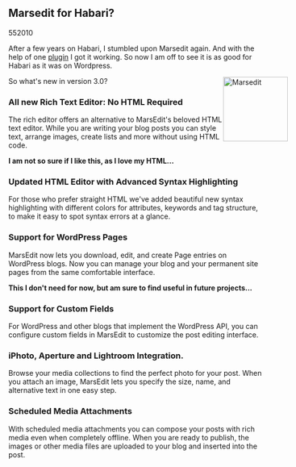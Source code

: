 <article><h1>Marsedit for Habari?</h1><time><span class="day">5</span><span class="month">5</span><span class="year">2010</span></time><!--p><strong>5-5-2010</strong></p--><p>After a few years on Habari, I stumbled upon Marsedit again. And with the help of one <a href="http://www.habariproject.org/dist/plugins/metaweblog/">plugin</a> I got it working. So now I am off to see it is as good for Habari as it was on Wordpress.</p><p><img style="float: right; margin-right: -50px;" title="MarsEdit3Icon128.png" src="http://wnas.nl/user/files/marsedit3icon128_20100505094655.png" border="0" alt="Marsedit" width="128" height="128" /></p><p>So what's new in version 3.0?</p><h3>All new Rich Text Editor: No HTML Required</h3><p>The rich editor offers an alternative to MarsEdit's beloved HTML text editor. While you are writing your blog posts you can style text, arrange images, create lists and more without using HTML code.﻿</p><p><strong>I am not so sure if I like this, as I love my HTML...</strong></p><h3>Updated HTML Editor with Advanced Syntax Highlighting</h3><p>For those who prefer straight HTML we've added beautiful new syntax highlighting with different colors for attributes, keywords and tag structure, to make it easy to spot syntax errors at a glance.</p><h3>Support for WordPress Pages</h3><p>MarsEdit now lets you download, edit, and create Page entries on WordPress blogs. Now you can manage your blog and your permanent site pages from the same comfortable interface.</p><p><strong>This I don't need for now, but am sure to find useful in future projects...</strong></p><h3>Support for Custom Fields</h3><p>For WordPress and other blogs that implement the WordPress API, you can configure custom fields in MarsEdit to customize the post editing interface.</p><h3>iPhoto, Aperture and Lightroom Integration.</h3><p>Browse your media collections to find the perfect photo for your post. When you attach an image, MarsEdit lets you specify the size, name, and alternative text in one easy step.</p><h3>Scheduled Media Attachments</h3><p>With scheduled media attachments you can compose your posts with rich media even when completely offline. When you are ready to publish, the images or other media files are uploaded to your blog and inserted into the post.</p></article>